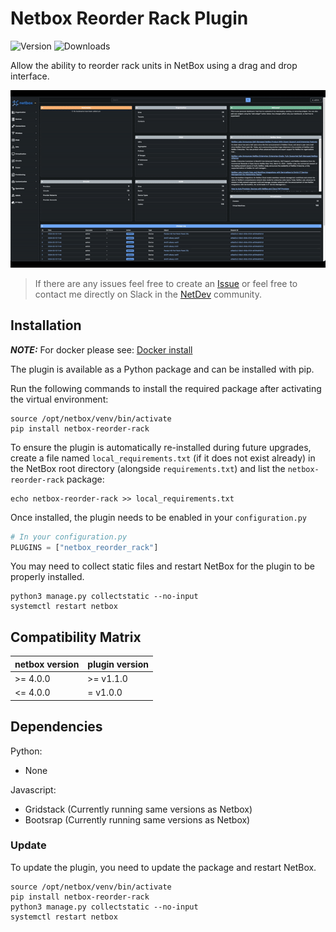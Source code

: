 # Netbox Reorder Rack Plugin

![Version](https://img.shields.io/pypi/v/netbox-reorder-rack) ![Downloads](https://img.shields.io/pypi/dm/netbox-reorder-rack)

Allow the ability to reorder rack units in NetBox using a drag and drop interface.

![Reorder Rack](docs/img/netbox-reorder-rack.gif)

> If there are any issues feel free to create an [Issue](https://github.com/minitriga/netbox-reorder-rack/issues) or feel free to contact me directly on Slack in the [NetDev](https://netdev.chat/) community.

## Installation

**_NOTE:_** For docker please see: [Docker install](https://github.com/netbox-community/netbox-docker/wiki/Using-Netbox-Plugins)

The plugin is available as a Python package and can be installed with pip.

Run the following commands to install the required package after activating the virtual environment:

```shell
source /opt/netbox/venv/bin/activate
pip install netbox-reorder-rack
```

To ensure the plugin is automatically re-installed during future upgrades, create a file named `local_requirements.txt` (if it does not exist already) in the NetBox root directory (alongside `requirements.txt`) and list the `netbox-reorder-rack` package:

```shell
echo netbox-reorder-rack >> local_requirements.txt
```

Once installed, the plugin needs to be enabled in your `configuration.py`

```python
# In your configuration.py
PLUGINS = ["netbox_reorder_rack"]
```

You may need to collect static files and restart NetBox for the plugin to be properly installed.

```shell
python3 manage.py collectstatic --no-input
systemctl restart netbox
```


## Compatibility Matrix

| netbox version | plugin version |
| -------------- | ----------------------------- |
| >= 4.0.0       | >= v1.1.0                     |
| <= 4.0.0       | = v1.0.0                      |

## Dependencies
Python: 
  - None

Javascript: 
  - Gridstack (Currently running same versions as Netbox)
  - Bootsrap (Currently running same versions as Netbox)

### Update

To update the plugin, you need to update the package and restart NetBox.

```shell
source /opt/netbox/venv/bin/activate
pip install netbox-reorder-rack
python3 manage.py collectstatic --no-input
systemctl restart netbox
```
